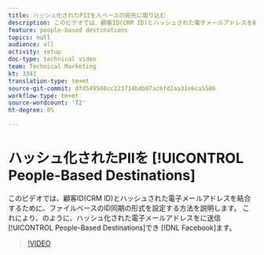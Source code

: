 ```yaml
---
title: ハッシュ化されたPIIを人ベースの宛先に取り込む
description: このビデオでは、顧客ID(CRM ID)とハッシュされた電子メールアドレスを結合するために、ファイルベースのID同期の形式を設定する方法を説明します。
feature: people-based destinations
topics: null
audience: all
activity: setup
doc-type: technical video
team: Technical Marketing
kt: 3341
translation-type: tm+mt
source-git-commit: dfd549508cc223714bdb07ac6fd2aa31e6ca5586
workflow-type: tm+mt
source-wordcount: '72'
ht-degree: 0%

---
```



# ハッシュ化されたPIIを [!UICONTROL People-Based Destinations]

このビデオでは、顧客ID(CRM ID)とハッシュされた電子メールアドレスを結合するために、ファイルベースのID同期の形式を設定する方法を説明します。 これにより、のように、ハッシュ化された電子メールアドレスをに送信 [!UICONTROL People-Based Destinations]でき [!DNL Facebook]ます。

>[!VIDEO](https://video.tv.adobe.com/v/29122/?quality=12)
